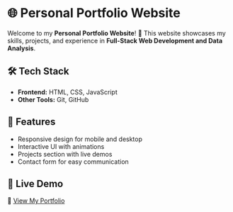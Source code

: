 # 🌐 Personal Portfolio Website

Welcome to my **Personal Portfolio Website**! 🚀 This website showcases my skills, projects, and experience in **Full-Stack Web Development and Data Analysis**.

## 🛠 Tech Stack
- **Frontend:** HTML, CSS, JavaScript  
- **Other Tools:** Git, GitHub
## 📌 Features
- Responsive design for mobile and desktop  
- Interactive UI with animations  
- Projects section with live demos  
- Contact form for easy communication  

## 🚀 Live Demo
🔗 [View My Portfolio](https://your-github-username.github.io/portfolio/)  

